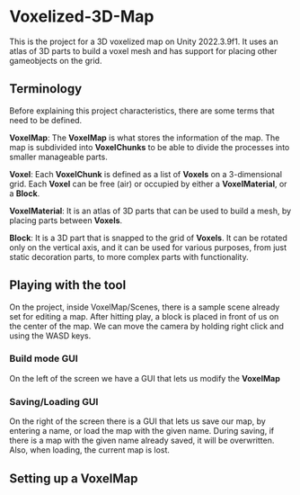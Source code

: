 
# Voxelized-3D-Map
This is the project for a 3D voxelized map on Unity 2022.3.9f1. It uses an atlas of 3D parts to build a voxel mesh and has support for placing other gameobjects on the grid.

## Terminology
Before explaining this project characteristics, there are some terms that need to be defined.

**VoxelMap**: The **VoxelMap** is what stores the information of the map. The map is subdivided into **VoxelChunks** to be able to divide the processes into smaller manageable parts.

**Voxel**: Each **VoxelChunk** is defined as a list of **Voxels** on a 3-dimensional grid. Each **Voxel** can be free (air) or occupied by either a **VoxelMaterial**, or a **Block**.

**VoxelMaterial**: It is an atlas of 3D parts that can be used to build a mesh, by placing parts between **Voxels**.

**Block**: It is a 3D part that is snapped to the grid of **Voxels**. It can be rotated only on the vertical axis, and it can be used for various purposes, from just static decoration parts, to more complex parts with functionality.

## Playing with the tool
On the project, inside VoxelMap/Scenes, there is a sample scene already set for editing a map.
After hitting play, a block is placed in front of us on the center of the map. We can move the camera by holding right click and using the WASD keys.

### Build mode GUI
On the left of the screen we have a GUI that lets us modify the **VoxelMap**



### Saving/Loading GUI
On the right of the screen there is a GUI that lets us save our map, by entering a name, or load the map with the given name. During saving, if there is a map with the given name already saved, it will be overwritten. Also, when loading, the current map is lost.

## Setting up a VoxelMap
